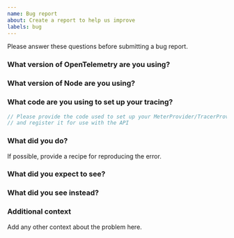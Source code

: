```yaml
---
name: Bug report
about: Create a report to help us improve
labels: bug
---
```


Please answer these questions before submitting a bug report.

### What version of OpenTelemetry are you using?

### What version of Node are you using?

### What code are you using to set up your tracing?

```typescript
// Please provide the code used to set up your MeterProvider/TracerProvider
// and register it for use with the API
```

### What did you do?

If possible, provide a recipe for reproducing the error.

### What did you expect to see?

### What did you see instead?

### Additional context

Add any other context about the problem here.
